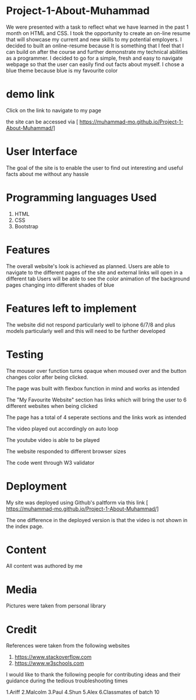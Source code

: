 # Project-1-About-Muhammad
We were presented with a task to reflect what we have learned in the past 1 month on HTML and CSS.
I took the opportunity to create an on-line resume that will showcase my current and new skills to my potential employers. 
I decided to built an online-resume because It is something that I feel that I can build on after the course and further demonstrate my technical abilities as a programmer.
I decided to go for a simple, fresh and easy to navigate webpage so that the user can easily find out facts about myself. I chose a blue theme because blue is my favourite color



# demo link

Click on the link to navigate to my page

the site can be accessed via [ https://muhammad-mo.github.io/Project-1-About-Muhammad/]

# User Interface
The goal of the site is to enable the user to find out interesting and useful facts about me without any hassle

# Programming languages Used

1. HTML
2. CSS
3. Bootstrap 

# Features
The overall website's look is achieved as planned. 
Users are able to navigate to the different pages of the site and external links will open in a different tab
Users will be able to see the color animation of the background pages changing into different shades of blue

# Features left to implement
The website did not respond particularly well to iphone 6/7/8 and plus models particularly well and this will need to be further developed

# Testing
The mouser over function turns opaque when moused over and the button changes color after being clicked.

The page was built with flexbox function in mind and works as intended

The "My Favourite Website" section has links which will bring the user to 6 different websites when being clicked

The page has a total of 4 seperate sections and the links work as intended

The video played out accordingly on auto loop

The youtube video is able to be played

The website responded to different browser sizes

The code went through W3 validator


# Deployment

My site was deployed using Github's paltform via this link
[ https://muhammad-mo.github.io/Project-1-About-Muhammad/]

The one difference in the deployed version is that the video is not shown in the index page.


# Content
All content was authored by me

# Media
Pictures were taken from personal library

# Credit
References were taken from the following websites

1. https://www.stackoverflow.com
2. https://www.w3schools.com

I would like to thank the following people for contributing ideas and their guidance
during the tedious troubleshooting times

1.Ariff
2.Malcolm
3.Paul
4.Shun
5.Alex
6.Classmates of batch 10




